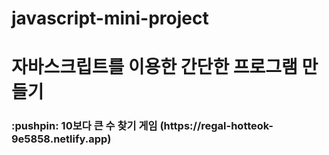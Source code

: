 # javascript-mini-project
<h1>자바스크립트를 이용한 간단한 프로그램 만들기</h1>

<h3>:pushpin: 10보다 큰 수 찾기 게임 (https://regal-hotteok-9e5858.netlify.app)</h3>
